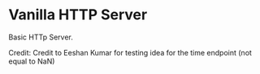 # Vanilla HTTP Server

Basic HTTp Server.

Credit: Credit to Eeshan Kumar for testing idea for the time endpoint (not equal to NaN)
